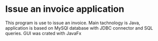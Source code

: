 # Issue an invoice application
This program is use to issue an invoice. Main tachnology is Java, application is based on MySQl database with JDBC connector and SQL queries. GUI was crated with JavaFx 

